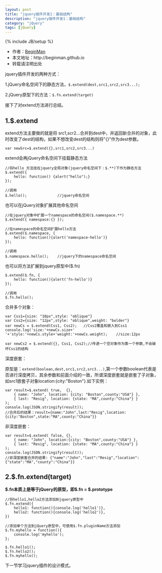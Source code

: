 ```yaml
---
layout: post
title: "jquery插件开发1：基础结构"
description: "jquery插件开发1：基础结构"
category: "jQuery"
tags: [jQuery]
---
```

{% include JB/setup %}
<ul>
    <li>作者：<a href="http://weibo.com/beginman" target="blank">BeginMan</a></li>
    <li>本文地址：http://beginman.github.io</li>
    <li>转载请注明出处</li>
</ul>
<p>jquery插件开发的两种方式：</p>

<p>1.jQuery命名空间下的静态方法，<code>$.extend(dest,src1,src2,src3...);</code></p>

<p>2.jQuery原型下的方法：<code>$.fn.extend(target)</code></p>

<p>接下了对extend方法进行总结。</p>

<!--more-->

<h2>1.$.extend</h2>

<p>extend方法主要做的就是将 src1,scr2...合并到dest中，并返回新合并的对象，此时改变了dest的结构，如果不想改变dest的结构则将"{}"作为dest参数。</p>

<pre><code>var newSrc=$.extend({},src1,src2,src3...)
</code></pre>

<p>extend会再jQuery命名空间下挂载静态方法</p>

<pre><code>//将hello 方法挂在jquery全局对象(jquery命名空间下：$.**)下作为静态方法
$.extend({
    hello: function() {alert("hello");} 
});

//调用
$.hello();              //jquery命名空间
</code></pre>

<p>也可以在jQuery对象扩展其他命名空间</p>

<pre><code>//在jquery对象中扩展一个namespace的命名空间($.namespace.**)
$.extend({ namespace:{} });

//在namespace的命名空间扩展hello方法
$.extend($.namespace, {
    hello: function(){alert('namespace-hello')}
});

//调用
$.namespace.hello();    //jquery下的namespace命名空间
</code></pre>

<p>也可以将方法扩展到jquery原型中($.fn)</p>

<pre><code>$.extend($.fn, {
    hello: function(){alert('fn-hello')}
});

//调用
$.fn.hello();
</code></pre>

<p>合并多个对象：</p>

<pre><code>var Css1={size: "10px",style: "oblique"}
var Css2={size: "12px",style: "oblique",weight: "bolder"}
var newCs = $.extend(Css1, Css2);   //Css2覆盖和嵌入到Css1
console.log('size:'+newCs.size+' '+'style:'+newCs.style+'weight:'+newCs.weight);    //size:12px

var newCs2 = $.extend({}, Css1, Css2);//传递一个空对象作为第一个参数,不会破坏Css1的结构
</code></pre>

<p>深度嵌套：</p>

<p>原型是：<code>extend(boolean,dest,src1,src2,src3...)</code>,第一个参数boolean代表是否进行深度拷贝，其余参数和前面介绍的一致，所谓深度嵌套就是嵌套了子对象，如src1嵌套子对象location:{city:"Boston"}.如下实例：</p>

<pre><code>var result=$.extend( true,  {},  
    { name: "John", location: {city: "Boston",county:"USA"} },  
    { last: "Resig", location: {state: "MA",county:"China"} } 
); 
console.log(JSON.stringify(result));
//合并后的结果：result={name:"John",last:"Resig",location:{city:"Boston",state:"MA",county:"China"}}
</code></pre>

<p>非深度嵌套：</p>

<pre><code>var result=$.extend( false, {},  
    { name: "John", location:{city: "Boston",county:"USA"} },  
    { last: "Resig", location: {state: "MA",county:"China"} }  
); 
console.log(JSON.stringify(result));
//非深度嵌套合并的结果: {"name":"John","last":"Resig","location":{"state":"MA","county":"China"}}
</code></pre>

<h2>2.$.fn.extend(target)</h2>

<p><strong>$.fn本质上是等于jQuery的原型，即$.fn = $.prototype</strong></p>

<pre><code>//将hello1,hello2方法添加到jquery原型中
$.fn.extend({
    hello1: function(){console.log('hello1')},
    hello2: function(){console.log('hello2')},
})

//添加单个方法到jQuery原型中，可使用$.fn.pluginName方法添加
$.fn.myhello = function(){
    console.log('myhello');
};

$.fn.hello1();
$.fn.hello2();
$.fn.myhello();
</code></pre>

<p>下一节学习jquery插件的设计模式。</p>
